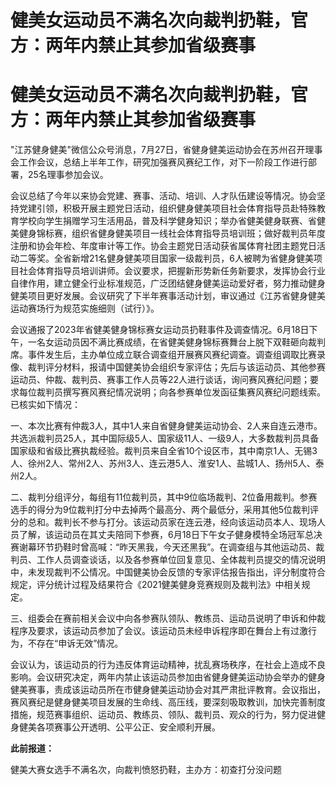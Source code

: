 # 健美女运动员不满名次向裁判扔鞋，官方：两年内禁止其参加省级赛事

# 健美女运动员不满名次向裁判扔鞋，官方：两年内禁止其参加省级赛事

"江苏健身健美"微信公众号消息，7月27日，省健身健美运动协会在苏州召开理事会工作会议，总结上半年工作，研究加强赛风赛纪工作，对下一阶段工作进行部署，25名理事参加会议。

会议总结了今年以来协会党建、赛事、活动、培训、人才队伍建设等情况。协会坚持党建引领，积极开展主题党日活动，组织健身健美项目社会体育指导员赴特殊教育学校向学生捐赠学习生活用品，普及科学健身知识；举办省健美健身联赛、省健美健身锦标赛，组织省健身健美项目一线社会体育指导员培训班；做好裁判员年度注册和协会年检、年度审计等工作。协会主题党日活动获省属体育社团主题党日活动二等奖。全省新增21名健身健美项目国家一级裁判员，6人被聘为省健身健美项目社会体育指导员培训讲师。会议要求，把握新形势新任务新要求，发挥协会行业自律作用，建立健全行业标准规范，广泛团结健身健美运动爱好者，努力推动健身健美项目更好发展。会议研究了下半年赛事活动计划，审议通过《江苏省健身健美运动赛场行为规范实施细则（试行）》。

会议通报了2023年省健美健身锦标赛女运动员扔鞋事件及调查情况。6月18日下午，一名女运动员因不满比赛成绩，在省健美健身锦标赛舞台上脱下双鞋砸向裁判席。事件发生后，主办单位成立联合调查组开展赛风赛纪调查。调查组调取比赛录像、裁判评分材料，报请中国健美协会组织专家评估；先后与该运动员、其他参赛运动员、仲裁、裁判员、赛事工作人员等22人进行谈话，询问赛风赛纪问题；要求每位裁判员撰写赛风赛纪情况说明；向各参赛单位发函征集赛风赛纪问题线索。已核实如下情况：

一、本次比赛有仲裁3人，其中1人来自省健身健美运动协会、2人来自连云港市。共选派裁判员25人，其中国际级5人、国家级11人、一级9人，大多数裁判员具备国家级和省级比赛执裁经验。裁判员来自全省10个设区市，其中南京1人、无锡3人、徐州2人、常州2人、苏州3人、连云港5人、淮安1人、盐城1人、扬州5人、泰州2人。

二、裁判分组评分，每组有11位裁判员，其中9位临场裁判、2位备用裁判。参赛选手的得分为9位裁判打分中去掉两个最高分、两个最低分，采用其他5位裁判评分的总和。裁判长不参与打分。该运动员家在连云港，经向该运动员本人、现场人员了解，该运动员在其丈夫陪同下参赛，6月18日下午女子健身模特全场冠军总决赛谢幕环节扔鞋时曾高喊：“昨天黑我，今天还黑我”。在调查组与其他运动员、裁判员、工作人员调查谈话，以及各参赛单位回复意见、全体裁判员提交的情况说明中，未发现裁判不公情况。中国健美协会反馈的专家评估报告指出，评分制度符合规定，评分统计过程及结果符合《2021健美健身竞赛规则及裁判法》中相关规定。

三、组委会在赛前相关会议中向各参赛队领队、教练员、运动员说明了申诉和仲裁程序及要求，该运动员参加了会议。该运动员未经申诉程序即在舞台上有过激行为，不存在“申诉无效”情况。

会议认为，该运动员的行为违反体育运动精神，扰乱赛场秩序，在社会上造成不良影响。会议研究决定，两年内禁止该运动员参加由省健身健美运动协会举办的健身健美赛事，责成该运动员所在市健身健美运动协会对其严肃批评教育。会议指出，赛风赛纪是健身健美项目发展的生命线、高压线，要深刻吸取教训，加快完善制度措施，规范赛事组织、运动员、教练员、领队、裁判员、观众的行为，努力促进健身健美各项赛事公开透明、公平公正、安全顺利开展。

**此前报道：**

健美大赛女选手不满名次，向裁判愤怒扔鞋，主办方：初查打分没问题

